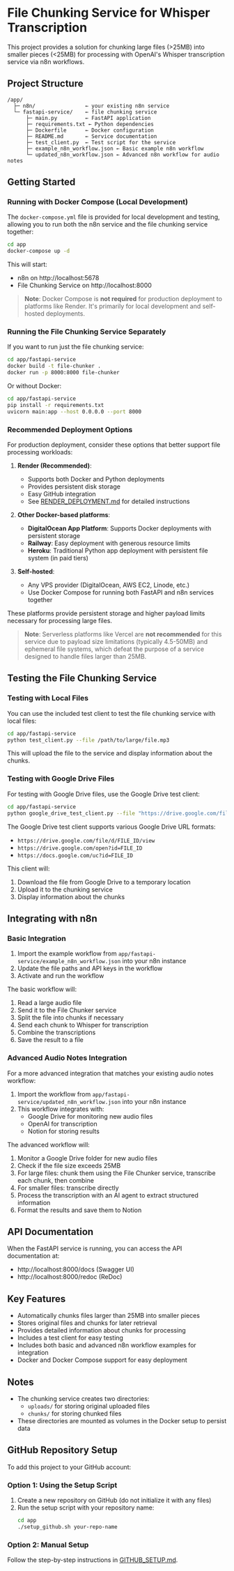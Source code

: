 # File Chunking Service for Whisper Transcription

This project provides a solution for chunking large files (>25MB) into smaller pieces (<25MB) for processing with OpenAI's Whisper transcription service via n8n workflows.

## Project Structure

```
/app/
  ├─ n8n/                ← your existing n8n service
  └─ fastapi-service/    ← file chunking service
      ├─ main.py         ← FastAPI application
      ├─ requirements.txt ← Python dependencies
      ├─ Dockerfile      ← Docker configuration
      ├─ README.md       ← Service documentation
      ├─ test_client.py  ← Test script for the service
      ├─ example_n8n_workflow.json ← Basic example n8n workflow
      └─ updated_n8n_workflow.json ← Advanced n8n workflow for audio notes
```

## Getting Started

### Running with Docker Compose (Local Development)

The `docker-compose.yml` file is provided for local development and testing, allowing you to run both the n8n service and the file chunking service together:

```bash
cd app
docker-compose up -d
```

This will start:
- n8n on http://localhost:5678
- File Chunking Service on http://localhost:8000

> **Note**: Docker Compose is **not required** for production deployment to platforms like Render. It's primarily for local development and self-hosted deployments.

### Running the File Chunking Service Separately

If you want to run just the file chunking service:

```bash
cd app/fastapi-service
docker build -t file-chunker .
docker run -p 8000:8000 file-chunker
```

Or without Docker:

```bash
cd app/fastapi-service
pip install -r requirements.txt
uvicorn main:app --host 0.0.0.0 --port 8000
```

### Recommended Deployment Options

For production deployment, consider these options that better support file processing workloads:

1. **Render (Recommended)**:
   - Supports both Docker and Python deployments
   - Provides persistent disk storage
   - Easy GitHub integration
   - See [RENDER_DEPLOYMENT.md](app/fastapi-service/RENDER_DEPLOYMENT.md) for detailed instructions

2. **Other Docker-based platforms**:
   - **DigitalOcean App Platform**: Supports Docker deployments with persistent storage
   - **Railway**: Easy deployment with generous resource limits
   - **Heroku**: Traditional Python app deployment with persistent file system (in paid tiers)

3. **Self-hosted**:
   - Any VPS provider (DigitalOcean, AWS EC2, Linode, etc.)
   - Use Docker Compose for running both FastAPI and n8n services together

These platforms provide persistent storage and higher payload limits necessary for processing large files.

> **Note**: Serverless platforms like Vercel are **not recommended** for this service due to payload size limitations (typically 4.5-50MB) and ephemeral file systems, which defeat the purpose of a service designed to handle files larger than 25MB.

## Testing the File Chunking Service

### Testing with Local Files

You can use the included test client to test the file chunking service with local files:

```bash
cd app/fastapi-service
python test_client.py --file /path/to/large/file.mp3
```

This will upload the file to the service and display information about the chunks.

### Testing with Google Drive Files

For testing with Google Drive files, use the Google Drive test client:

```bash
cd app/fastapi-service
python google_drive_test_client.py --file "https://drive.google.com/file/d/YOUR_FILE_ID/view"
```

The Google Drive test client supports various Google Drive URL formats:
- `https://drive.google.com/file/d/FILE_ID/view`
- `https://drive.google.com/open?id=FILE_ID`
- `https://docs.google.com/uc?id=FILE_ID`

This client will:
1. Download the file from Google Drive to a temporary location
2. Upload it to the chunking service
3. Display information about the chunks

## Integrating with n8n

### Basic Integration

1. Import the example workflow from `app/fastapi-service/example_n8n_workflow.json` into your n8n instance
2. Update the file paths and API keys in the workflow
3. Activate and run the workflow

The basic workflow will:
1. Read a large audio file
2. Send it to the File Chunker service
3. Split the file into chunks if necessary
4. Send each chunk to Whisper for transcription
5. Combine the transcriptions
6. Save the result to a file

### Advanced Audio Notes Integration

For a more advanced integration that matches your existing audio notes workflow:

1. Import the workflow from `app/fastapi-service/updated_n8n_workflow.json` into your n8n instance
2. This workflow integrates with:
   - Google Drive for monitoring new audio files
   - OpenAI for transcription
   - Notion for storing results

The advanced workflow will:
1. Monitor a Google Drive folder for new audio files
2. Check if the file size exceeds 25MB
3. For large files: chunk them using the File Chunker service, transcribe each chunk, then combine
4. For smaller files: transcribe directly
5. Process the transcription with an AI agent to extract structured information
6. Format the results and save them to Notion

## API Documentation

When the FastAPI service is running, you can access the API documentation at:
- http://localhost:8000/docs (Swagger UI)
- http://localhost:8000/redoc (ReDoc)

## Key Features

- Automatically chunks files larger than 25MB into smaller pieces
- Stores original files and chunks for later retrieval
- Provides detailed information about chunks for processing
- Includes a test client for easy testing
- Includes both basic and advanced n8n workflow examples for integration
- Docker and Docker Compose support for easy deployment

## Notes

- The chunking service creates two directories:
  - `uploads/` for storing original uploaded files
  - `chunks/` for storing chunked files
- These directories are mounted as volumes in the Docker setup to persist data

## GitHub Repository Setup

To add this project to your GitHub account:

### Option 1: Using the Setup Script

1. Create a new repository on GitHub (do not initialize it with any files)
2. Run the setup script with your repository name:
   ```bash
   cd app
   ./setup_github.sh your-repo-name
   ```

### Option 2: Manual Setup

Follow the step-by-step instructions in [GITHUB_SETUP.md](GITHUB_SETUP.md).